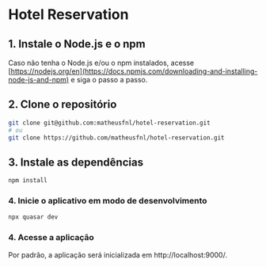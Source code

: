 # Hotel Reservation

## 1. Instale o Node.js e o npm

Caso não tenha o Node.js e/ou o npm instalados, acesse [https://nodejs.org/en](https://docs.npmjs.com/downloading-and-installing-node-js-and-npm) e siga o passo a passo.

## 2. Clone o repositório
```bash
git clone git@github.com:matheusfnl/hotel-reservation.git
# ou
git clone https://github.com/matheusfnl/hotel-reservation.git
```

## 3. Instale as dependências
```bash
npm install
```

### 4. Inicie o aplicativo em modo de desenvolvimento
```bash
npx quasar dev
```

### 4. Acesse a aplicação

Por padrão, a aplicação será inicializada em http://localhost:9000/.
